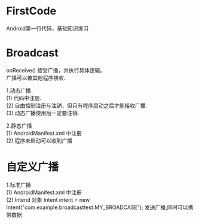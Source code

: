 # FirstCode
Android第一行代码，基础知识练习
# Broadcast
onReceive() 接受广播，并执行具体逻辑。<br/>
广播可以被其他程序接收.<br/>

1.动态广播<BR/>
  (1) 代码中注册.<BR/>
  (2) 自由控制注册与注销，但只有程序启动之后才能接收广播.<BR/>
  (3) 动态广播使用后一定要注销.<BR/>
  
2.静态广播<BR/>
  (1) AndroidManifest.xml 中注册<BR/>
  (2) 程序未启动可以收到广播<BR/>
  
# 自定义广播<br/>
1.标准广播<br/>
(1) AndroidManifest.xml 中注册<BR/>
(2) Intend 对象   Intent intent = new Intent("com.example.broadcasttest.MY_BROADCASE"); 发送广播,同时可以携带数据<br/>
